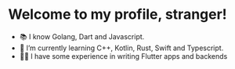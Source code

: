 # Welcome to my profile, stranger!
- 📚 I know Golang, Dart and Javascript.
- 🌱 I’m currently learning C++, Kotlin, Rust, Swift and Typescript.
- 👨‍💻 I have some experience in writing Flutter apps and backends
